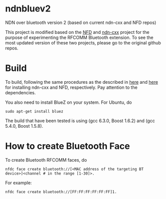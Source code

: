 # ndnbluev2
NDN over bluetooth version 2 (based on current ndn-cxx and NFD repos)

This project is modified based on the [NFD](http://named-data.net/doc/NFD/current/INSTALL.html) and [ndn-cxx](https://named-data.net/doc/ndn-cxx/current/INSTALL.html) project for the purpose of experimenting the RFCOMM Bluetooth extension. To see the most updated version of these two projects, please go to the original github repos.

# Build
To build, following the same procedures as the described in [here](https://named-data.net/doc/ndn-cxx/current/INSTALL.html) and [here](http://named-data.net/doc/NFD/current/INSTALL.html) for installing ndn-cxx and NFD, respectively. Pay attention to the dependencies.

You also need to install BlueZ on your system. For Ubuntu, do
```
sudo apt-get install bluez
```

The build that have been tested is using (gcc 6.3.0, Boost 1.6.2) and (gcc 5.4.0, Boost 1.5.8).

# How to create Bluetooth Face
To create Bluetooth RFCOMM faces, do
```
nfdc face create bluetooth://[<MAC address of the targeting BT device>]<channel # in the range [1-30]>.
```

For example:
```
nfdc face create bluetooth://[FF:FF:FF:FF:FF:FF]1.
```
